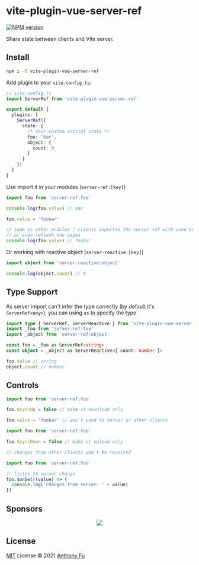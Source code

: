 # vite-plugin-vue-server-ref

[![NPM version](https://img.shields.io/npm/v/vite-plugin-vue-server-ref?color=a1b858&label=)](https://www.npmjs.com/package/vite-plugin-vue-server-ref)

Share state between clients and Vite server.

## Install

```bash
npm i -D vite-plugin-vue-server-ref
```

Add plugin to your `vite.config.ts`:

```ts
// vite.config.ts
import ServerRef from 'vite-plugin-vue-server-ref'

export default {
  plugins: [
    ServerRef({
      state: {
        /* Your custom initial state */
        foo: 'bar',
        object: {
          count: 0
        }
      }
    })
  ]
}
```

Use import it in your modules (`server-ref:[key]`)

```ts
import foo from 'server-ref:foo'

console.log(foo.value) // bar

foo.value = 'foobar'

// same as other modules / clients imported the server ref with same key
// or even refresh the pages
console.log(foo.value) // foobar
```

Or working with reactive object (`server-reactive:[key]`)

```ts
import object from 'server-reactive:object'

console.log(object.count) // 0
```

## Type Support

As server import can't infer the type correctly (by default it's `ServerRef<any>`), you can using `as` to specify the type.

```ts
import type { ServerRef, ServerReactive } from 'vite-plugin-vue-server-ref/client'
import _foo from 'server-ref:foo'
import _object from 'server-ref:object'

const foo = _foo as ServerRef<string>
const object = _object as ServerReactive<{ count: number }>

foo.value // string
object.count // number
```

## Controls

```ts
import foo from 'server-ref:foo'

foo.$syncUp = false // make it download only

foo.value = 'foobar' // won't send to server or other clients
```

```ts
import foo from 'server-ref:foo'

foo.$syncDown = false // make it upload only

// changes from other clients won't be received
```

```ts
import foo from 'server-ref:foo'

// listen to server change
foo.$onSet((value) => {
  console.log('Changes from server: ' + value)
})
```

## Sponsors

<p align="center">
  <a href="https://cdn.jsdelivr.net/gh/antfu/static/sponsors.svg">
    <img src='https://cdn.jsdelivr.net/gh/antfu/static/sponsors.svg'/>
  </a>
</p>

## License

[MIT](./LICENSE) License © 2021 [Anthony Fu](https://github.com/antfu)
